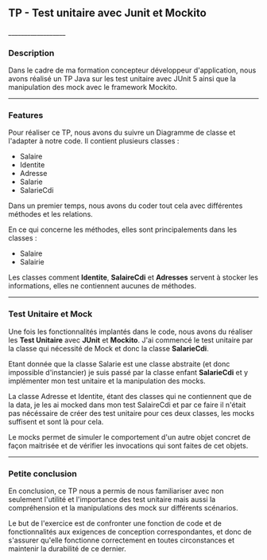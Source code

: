 <h2>TP - Test unitaire avec Junit et Mockito</h2>
__________________
<h3>Description</h3>

Dans le cadre de ma formation concepteur développeur d'application,
nous avons réalisé un TP Java sur les test unitaire avec JUnit 5 ainsi que la manipulation des mock avec le framework Mockito.
__________________

<h3>Features</h3>

Pour réaliser ce TP, nous avons du suivre un Diagramme de classe et l'adapter à notre code. Il contient plusieurs classes :
<ul>
<li>
Salaire
</li>
<li>
Identite
</li>
<li>
Adresse
</li>
<li>
Salarie
</li>
<li>
SalarieCdi
</li>
</ul>

Dans un premier temps, nous avons du coder tout cela avec différentes méthodes et les relations.

En ce qui concerne les méthodes, elles sont principalements dans les classes :

- Salaire
- Salairie

Les classes comment <b>Identite</b>, <b>SalaireCdi</b> et <b>Adresses</b> servent à stocker les informations, elles ne 
contiennent aucunes de méthodes.

__________________

<h3>Test Unitaire et Mock</h3>

Une fois les fonctionnalités implantés dans le code, nous avons du réaliser les <b>Test Unitaire</b> avec <b>JUnit</b> 
et <b>Mockito</b>. J'ai commencé le test unitaire par la classe qui nécessité de Mock et donc la classe <b>SalarieCdi</b>. 

Etant donnée que la classe Salarie est une classe abstraite (et donc impossible d'instancier) je suis passé par la classe
enfant <b>SalarieCdi</b> et y implémenter mon test unitaire et la manipulation des mocks.


La classe Adresse et Identite, étant des classes qui ne contiennent que de la data, je les ai mocked dans mon test SalaireCdi
et par ce faire il n'était pas nécéssaire de créer des test unitaire pour ces deux classes, les mocks suffisent et sont là pour cela.

Le mocks permet de simuler le comportement d'un autre objet concret de façon maitrisée et de vérifier les invocations 
qui sont faites de cet objets.

__________________

<h3>Petite conclusion </h3>

En conclusion, ce TP nous a permis de nous familiariser avec non seulement l'utilité et l'importance des test unitaire 
mais aussi la compréhension et la manipulations des mock sur différents scénarios.

Le but de l'exercice est de confronter une fonction de code et de fonctionnalités aux exigences de conception
correspondantes, et donc de s'assurer qu'elle fonctionne correctement en toutes circonstances et maintenir la durabilité
de ce dernier.

